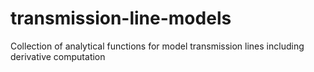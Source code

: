 # transmission-line-models
Collection of analytical functions for model transmission lines including derivative computation 
